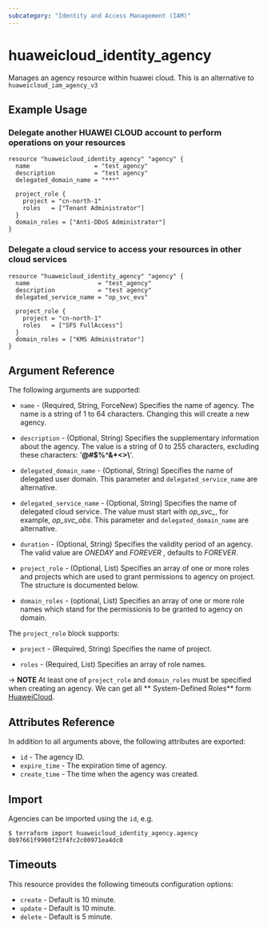 ```yaml
---
subcategory: "Identity and Access Management (IAM)"
---
```


# huaweicloud_identity_agency

Manages an agency resource within huawei cloud. This is an alternative to `huaweicloud_iam_agency_v3`

## Example Usage

### Delegate another HUAWEI CLOUD account to perform operations on your resources

```hcl
resource "huaweicloud_identity_agency" "agency" {
  name                  = "test_agency"
  description           = "test agency"
  delegated_domain_name = "***"

  project_role {
    project = "cn-north-1"
    roles   = ["Tenant Administrator"]
  }
  domain_roles = ["Anti-DDoS Administrator"]
}
```

### Delegate a cloud service to access your resources in other cloud services

```hcl
resource "huaweicloud_identity_agency" "agency" {
  name                   = "test_agency"
  description            = "test agency"
  delegated_service_name = "op_svc_evs"

  project_role {
    project = "cn-north-1"
    roles   = ["SFS FullAccess"]
  }
  domain_roles = ["KMS Administrator"]
}
```

## Argument Reference

The following arguments are supported:

* `name` - (Required, String, ForceNew) Specifies the name of agency. The name is a string of 1 to 64 characters.
  Changing this will create a new agency.

* `description` - (Optional, String) Specifies the supplementary information about the agency. The value is a string of
  0 to 255 characters, excluding these characters: '__@#$%^&*<>\\__'.

* `delegated_domain_name` - (Optional, String) Specifies the name of delegated user domain. This parameter
  and `delegated_service_name` are alternative.

* `delegated_service_name` - (Optional, String) Specifies the name of delegated cloud service. The value must start
  with *op_svc_*, for example, *op_svc_obs*. This parameter and `delegated_domain_name` are alternative.

* `duration` - (Optional, String) Specifies the validity period of an agency. The valid value are *ONEDAY* and *FOREVER*
  , defaults to *FOREVER*.

* `project_role` - (Optional, List) Specifies an array of one or more roles and projects which are used to grant
  permissions to agency on project. The structure is documented below.

* `domain_roles` - (optional, List) Specifies an array of one or more role names which stand for the permissionis to be
  granted to agency on domain.

The `project_role` block supports:

* `project` - (Required, String) Specifies the name of project.

* `roles` - (Required, List) Specifies an array of role names.

-> **NOTE**
At least one of `project_role` and `domain_roles` must be specified when creating an agency. We can get all **
System-Defined Roles** form
[HuaweiCloud](https://support.huaweicloud.com/intl/en-us/usermanual-permissions/iam_01_0001.html).

## Attributes Reference

In addition to all arguments above, the following attributes are exported:

* `id` - The agency ID.
* `expire_time` - The expiration time of agency.
* `create_time` - The time when the agency was created.

## Import

Agencies can be imported using the `id`, e.g.

```
$ terraform import huaweicloud_identity_agency.agency 0b97661f9900f23f4fc2c00971ea4dc0
```

## Timeouts

This resource provides the following timeouts configuration options:

* `create` - Default is 10 minute.
* `update` - Default is 10 minute.
* `delete` - Default is 5 minute.
